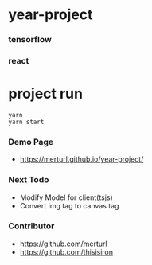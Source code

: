 # year-project
### tensorflow
### react
# project run

```
yarn 
yarn start
```

### Demo Page
- https://merturl.github.io/year-project/



### Next Todo
- Modify Model for client(tsjs)
- Convert img tag to canvas tag


### Contributor
- https://github.com/merturl
- https://github.com/thisisiron
